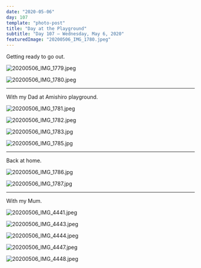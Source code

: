 ```yaml
---
date: "2020-05-06"
day: 107
template: "photo-post"
title: "Day at the Playground"
subtitle: "Day 107 – Wednesday, May 6, 2020"
featuredImage: "20200506_IMG_1780.jpeg"
---
```


Getting ready to go out.

![20200506_IMG_1779.jpeg](20200506_IMG_1779.jpeg)

![20200506_IMG_1780.jpeg](20200506_IMG_1780.jpeg)

<hr />

With my Dad at Amishiro playground.

![20200506_IMG_1781.jpeg](20200506_IMG_1781.jpeg)

![20200506_IMG_1782.jpeg](20200506_IMG_1782.jpeg)

![20200506_IMG_1783.jpg](20200506_IMG_1783.jpg)

![20200506_IMG_1785.jpg](20200506_IMG_1785.jpg)

<hr />

Back at home.

![20200506_IMG_1786.jpg](20200506_IMG_1786.jpg)

![20200506_IMG_1787.jpg](20200506_IMG_1787.jpg)

<hr />

With my Mum.

![20200506_IMG_4441.jpeg](20200506_IMG_4441.jpeg)

![20200506_IMG_4443.jpeg](20200506_IMG_4443.jpeg)

![20200506_IMG_4444.jpeg](20200506_IMG_4444.jpeg)

![20200506_IMG_4447.jpeg](20200506_IMG_4447.jpeg)

![20200506_IMG_4448.jpeg](20200506_IMG_4448.jpeg)
